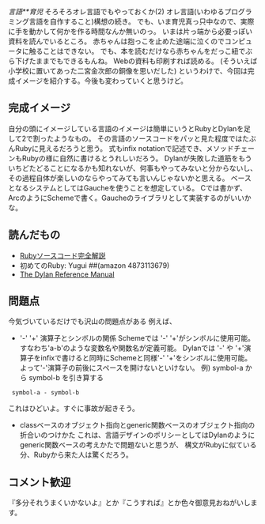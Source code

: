 *言語**育児* そろそろオレ言語でもやっておくか(2)
オレ言語(いわゆるプログラミング言語を自作すること)構想の続き。
でも、いま育児真っ只中なので、実際に手を動かして何かを作る時間なんか無いのっ。
いまは片っ端から必要っぽい資料を読んでいるところ。
赤ちゃんは抱っこを止めた途端に泣くのでコンピュータに触ることはできない。
でも、本を読むだけなら赤ちゃんをだっこ紐でぶら下げたままでもできるもんね。
Webの資料も印刷すれば読める。
(そういえば小学校に置いてあった二宮金次郎の銅像を思いだした)
というわけで、今回は完成イメージを紹介する。今後も変わっていくと思うけど。

## 完成イメージ
自分の頭にイメージしている言語のイメージは簡単にいうとRubyとDylanを足して2で割ったようなもの。
その言語のソースコードをパッと見た程度ではたぶんRubyに見えるだろうと思う。
式もinfix notationで記述でき、メソッドチェーンもRubyの様に自然に書けるとうれしいだろう。
Dylanが失敗した道筋をもういちどたどることになるかも知れないが、何事もやってみないと分からないし、その過程自体が楽しいのならやってみても言いんじゃないかと思える。
ベースとなるシステムとしてはGaucheを使うことを想定している。
Cでは書かず、ArcのようにSchemeで書く。Gaucheのライブラリとして実装するのがいいかな。

## 読んだもの
- [Rubyソースコード完全解説](http://i.loveruby.net/ja/rhg/book/)
- 初めてのRuby: Yugui
   ##(amazon 4873113679)  
- [The Dylan Reference Manual](http://www.opendylan.org/books/drm/)

## 問題点
今気づいているだけでも沢山の問題点がある
例えば、

- '-' '+' 演算子とシンボルの関係
Schemeでは '-' '+'がシンボルに使用可能。すなわち'a-b'のような変数名や関数名が定義可能。
Dylanでは '-' や '+'演算子をinfixで書けると同時にSchemeと同様'-' '+'をシンボルに使用可能。
よって'-'演算子の前後にスペースを開けないといけない。
 例) symbol-a から symbol-b を引き算する
```
 symbol-a - symbol-b 
```
これはひどいよ。すぐに事故が起きそう。

- classベースのオブジェクト指向とgeneric関数ベースのオブジェクト指向の折合いのつけかた
これは、言語デザインのポリシーとしてはDylanのようにgeneric関数ベースの考えかたで問題ないと思うが、
構文がRubyに似ている分、Rubyから来た人は驚くだろう。

## コメント歓迎
『多分それうまくいかないよ』とか『こうすれば』とか色々御意見おねがいします。
